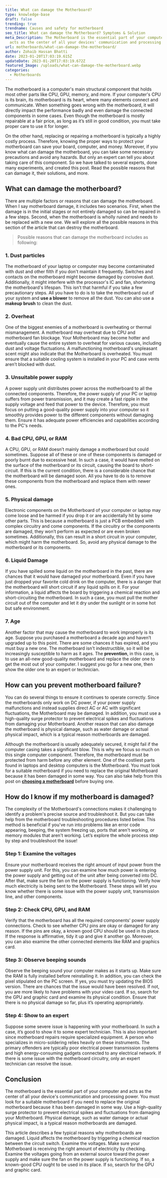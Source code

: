 ```yaml
---
title: What can damage the Motherboard?
type: knowledge-base
draft: false
trending: true
trendname: Causes and safety for motherboard
seo_title: What can damage the Motherboard? Symptoms & Solution
meta_Description: The Motherboard is the essential part of your computer and
  acts as the center of all your devices' communication and processing power.
url: motherboards/what-can-damage-the-motherboard/
author: Zohaib Hassan Bhatti
date: 2023-01-20T17:03:19.615Z
updateDate: 2023-01-20T17:03:19.672Z
featured_Image: /uploads/what-can-damage-the-motherboard.webp
categories:
  - Motherboards
---
```

The motherboard is a computer's main structural component that holds most other parts like CPU, GPU, memory, and more. If your computer's CPU is its brain, its motherboard is its heart, where many elements connect and communicate. When something goes wrong with the motherboard, it will directly impact the performance badly and even damage the connected components in some cases. Even though the motherboard is mostly repairable at a fair price, as long as it’s still in good condition, you must take proper care to use it for longer.

On the other hand, replacing or repairing a motherboard is typically a highly costly process. Therefore, knowing the proper ways to protect your motherboard can save your board, computer, and money. Moreover, if you know what can damage the motherboard, you can take some necessary precautions and avoid any hazards. But only an expert can tell you about taking care of this component. So we have talked to several experts, done many experiments, and created this post. Read the possible reasons that can damage it, their solutions, and more.  

## What can damage the motherboard?

There are multiple factors or reasons that can damage the motherboard. When I say motherboard damage, it includes two scenarios. First, when the damage is in the initial stages or not entirely damaged so can be repaired in a few steps. Second, when the motherboard is wholly ruined and needs to be replaced with a new one. We will explore all the possible reasons in this section of the article that can destroy the motherboard.

> Possible reasons that can damage the motherboard includes as following:

### 1. Dust particles

The motherboard of your laptop or computer may become contaminated with dust and other filth if you don't maintain it frequently. Switches and contacts on the motherboard might become damaged by corrosive dust. Additionally, it might interfere with the processor's IC and fan, shortening the motherboard's lifespan. This isn’t that harmful if you take a few precautionary steps. All you have to do is to take the motherboard out of your system and **use a blower** to remove all the dust. You can also use a **makeup brush** to clean the dust. 

### 2. Overheat

One of the biggest enemies of a motherboard is overheating or thermal mismanagement. A motherboard may overheat due to CPU and motherboard fan blockage. Your Motherboard may become hotter and eventually cause the entire system to overheat for various causes, including dust and voltage fluctuations. A malfunctioning motherboard's unpleasant scent might also indicate that the Motherboard is overheated. You must ensure that a suitable cooling system is installed in your PC and case vents aren’t blocked with dust. 

### 3. Unsuitable power supply

A power supply unit distributes power across the motherboard to all the connected components. Therefore, the power supply of your PC or laptop suffers from power transmission, and it may create a fast ripple in the supply voltage and feed that power to the device. Therefore, you must focus on putting a good-quality power supply into your computer so it smoothly provides power to the different components without damaging them. Ensure it has adequate power efficiencies and capabilities according to the PC's needs. 

### 4. Bad CPU, GPU, or RAM

A CPU, GPU, or RAM doesn’t mainly damage a motherboard but could sometimes. Suppose all of these or one of these components is damaged or poorly burnt due to excessive heat. In such a case, it would have melted on the surface of the motherboard or its circuit, causing the board to short-circuit. If this is the current condition, there is a considerable chance that the motherboard will be damaged soon. All you have to do is to remove these components from the motherboard and replace them with newer ones. 

### 5. Physical damage

Electronic components on the Motherboard of your computer or laptop may come loose and be harmed if you drop it or are accidentally hit by some other parts. This is because a motherboard is just a PCB embedded with complex circuitry and come components. If the circuitry or the components are damaged, they won’t perform as expected or are even broken sometimes. Additionally, this can result in a short circuit in your computer, which might harm the motherboard. So, avoid any physical damage to the motherboard or its components. 

### 6. Liquid Damage

If you have spilled some liquid on the motherboard in the past, there are chances that it would have damaged your motherboard. Even if you have just dropped your favorite cold drink on the computer, there is a danger that the motherboard will short circuit if any liquid spills on it. For your information, a liquid affects the board by triggering a chemical reaction and short-circuiting the motherboard. In such a case, you must pull the mother circuit out of the computer and let it dry under the sunlight or in some hot but safe environment. 

### 7. Age

Another factor that may cause the motherboard to work improperly is its age. Suppose you purchased a motherboard a decade ago and haven’t upgraded up to this point. There are some chances it has expired, and you must buy a new one. The motherboard isn't indestructible, so it will be increasingly susceptible to harm as it ages. The **prevention**, in this case, is to use an all-new good-quality motherboard and replace the older one to get the most out of your computer. I suggest you go for a new one, then show the older one to an expert or technician. 

## How can you prevent motherboard failure? 

You can do several things to ensure it continues to operate correctly. Since the motherboards only work on DC power, if your power supply malfunctions and instead supplies direct AC or AC with significant fluctuations, the Motherboard may be damaged. In addition, you must use a high-quality surge protector to prevent electrical spikes and fluctuations from damaging your Motherboard. Another reason that can also damage the motherboard is physical damage, such as water damage or actual physical impact, which is a typical reason motherboards are damaged.

Although the motherboard is usually adequately secured, it might fail if the computer casing takes a significant blow. This is why we focus so much on this single computer component. Therefore, the motherboard must be protected from harm before any other element. One of the costliest parts found in laptops and desktop computers is the Motherboard. You must look for a suitable motherboard if you need to replace the original Motherboard because it has been damaged in some way. You can also take help from this post on **[choosing a motherboard](https://pcideaz.com/motherboards/how-to-choose-motherboard/)** before buying one.

## How do I know if my motherboard is damaged?

The complexity of the Motherboard's connections makes it challenging to identify a problem's precise source and troubleshoot it. But you can take help from the motherboard troubleshooting procedures listed below. This method is beneficial if you've run into problems like an error code appearing, beeping, the system freezing up, ports that aren't working, or memory modules that aren't working. Let’s explore the whole process step by step and troubleshoot the issue!

### Step 1: Examine the voltages

Ensure your motherboard receives the right amount of input power from the power supply unit. For this, you can examine how much power is entering the power supply and getting out of the unit after being converted into DC. After that, make sure the fan on the power supply is functioning. Verify how much electricity is being sent to the Motherboard. These steps will let you know whether there is some issue with the power supply unit, transmission line, and other components. 

### Step 2: Check CPU, GPU, and RAM

Verify that the motherboard has all the required components' power supply connections. Check to see whether CPU pins are okay or damaged for any reason. If the pins are okay, a known good CPU should be used in its place. If the response is affirmative, tidy it up and give it another go. Moreover, you can also examine the other connected elements like RAM and graphics card.

### Step 3: Observe beeping sounds 

Observe the beeping sound your computer makes as it starts up. Make sure the RAM is fully installed before reinstalling it. In addition, you can check the pixel stipulated on the PC screen. If yes, you must try updating the BIOS version. There are chances that the issue would have been resolved. If not, you are more likely to have problems with your video card. If so, search for the GPU and graphic card and examine its physical condition. Ensure that there is no physical damage so far, plus it’s operating appropriately. 

### Step 4: Show to an expert

Suppose some severe issue is happening with your motherboard. In such a case, it’s good to show it to some expert technician. This is also important since motherboard repairs require specialized equipment. A person who specializes in micro-soldering relies heavily on these instruments. The primary offenders are typically poor electrical power transmission systems and high energy-consuming gadgets connected to any electrical network. If there is some issue with the motherboard circuitry, only an expert technician can resolve the issue. 

## Conclusion

The motherboard is the essential part of your computer and acts as the center of all your device's communication and processing power. You must look for a suitable motherboard if you need to replace the original motherboard because it has been damaged in some way. Use a high-quality surge protector to prevent electrical spikes and fluctuations from damaging your Motherboard. Physical damage, such as water damage or actual physical impact, is a typical reason motherboards are damaged.

This article describes a few typical reasons why motherboards are damaged. Liquid affects the motherboard by triggering a chemical reaction between the circuit switch. Examine the voltages. Make sure your Motherboard is receiving the right amount of electricity by checking. Examine the voltages going from an external source toward the power supply and make sure the fan on the power supply is functioning. If so, a known-good CPU ought to be used in its place. If so, search for the GPU and graphic card.